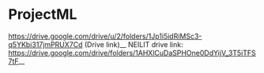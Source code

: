 # ProjectML
https://drive.google.com/drive/u/2/folders/1Jp1i5idRiMSc3-q5YKbi317jmPRUX7Cd (Drive link)__
NEILIT drive link: https://drive.google.com/drive/folders/1AHXlCuDaSPHOne0DdYijV_3T5iTFS7tF__
